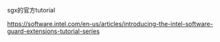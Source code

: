
sgx的官方tutorial

https://software.intel.com/en-us/articles/introducing-the-intel-software-guard-extensions-tutorial-series

